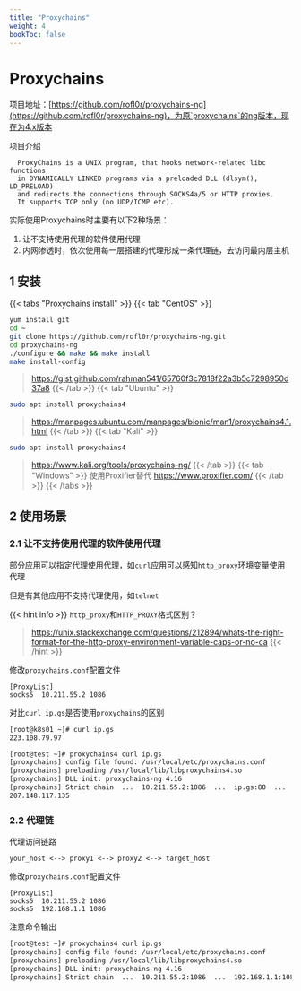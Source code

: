 ```yaml
---
title: "Proxychains"
weight: 4
bookToc: false
---
```


# Proxychains

项目地址：[https://github.com/rofl0r/proxychains-ng](https://github.com/rofl0r/proxychains-ng)，为原`proxychains`的ng版本，现在为4.x版本

项目介绍
```
  ProxyChains is a UNIX program, that hooks network-related libc functions
  in DYNAMICALLY LINKED programs via a preloaded DLL (dlsym(), LD_PRELOAD)
  and redirects the connections through SOCKS4a/5 or HTTP proxies.
  It supports TCP only (no UDP/ICMP etc).
```

实际使用Proxychains时主要有以下2种场景：
1. 让不支持使用代理的软件使用代理
2. 内网渗透时，依次使用每一层搭建的代理形成一条代理链，去访问最内层主机

## 1 安装

{{< tabs "Proxychains install" >}}
{{< tab "CentOS" >}}
```bash
yum install git
cd ~
git clone https://github.com/rofl0r/proxychains-ng.git 
cd proxychains-ng 
./configure && make && make install  
make install-config
```
> https://gist.github.com/rahman541/65760f3c7818f22a3b5c7298950d37a8
{{< /tab >}}
{{< tab "Ubuntu" >}}
```bash
sudo apt install proxychains4
```
> https://manpages.ubuntu.com/manpages/bionic/man1/proxychains4.1.html
{{< /tab >}}
{{< tab "Kali" >}}
```bash
sudo apt install proxychains4
```
> https://www.kali.org/tools/proxychains-ng/
{{< /tab >}}
{{< tab "Windows" >}}
使用Proxifier替代
> https://www.proxifier.com/
{{< /tab >}}
{{< /tabs >}}

## 2 使用场景

### 2.1 让不支持使用代理的软件使用代理

部分应用可以指定代理使用代理，如`curl`应用可以感知`http_proxy`环境变量使用代理

但是有其他应用不支持代理使用，如`telnet`

{{< hint info >}}
`http_proxy`和`HTTP_PROXY`格式区别？
> https://unix.stackexchange.com/questions/212894/whats-the-right-format-for-the-http-proxy-environment-variable-caps-or-no-ca
{{< /hint >}}

修改`proxychains.conf`配置文件
```
[ProxyList]
socks5  10.211.55.2 1086
```
对比`curl ip.gs`是否使用`proxychains`的区别
```bash
[root@k8s01 ~]# curl ip.gs
223.108.79.97

[root@test ~]# proxychains4 curl ip.gs
[proxychains] config file found: /usr/local/etc/proxychains.conf
[proxychains] preloading /usr/local/lib/libproxychains4.so
[proxychains] DLL init: proxychains-ng 4.16
[proxychains] Strict chain  ...  10.211.55.2:1086  ...  ip.gs:80  ...  OK
207.148.117.135
```

### 2.2 代理链

代理访问链路
```
your_host <--> proxy1 <--> proxy2 <--> target_host
```

修改`proxychains.conf`配置文件
```
[ProxyList]
socks5  10.211.55.2 1086
socks5  192.168.1.1 1086
```

注意命令输出
```bash
[root@test ~]# proxychains4 curl ip.gs
[proxychains] config file found: /usr/local/etc/proxychains.conf
[proxychains] preloading /usr/local/lib/libproxychains4.so
[proxychains] DLL init: proxychains-ng 4.16
[proxychains] Strict chain  ...  10.211.55.2:1086  ...  192.168.1.1:1086  ...  ip.gs:80
```

